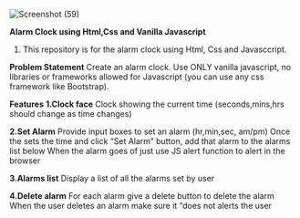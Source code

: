 

![Screenshot (59)](https://user-images.githubusercontent.com/84464854/192350040-72df7dc7-d53f-44b9-acfa-aad080db3e54.png)


**Alarm Clock using Html,Css and Vanilla Javascript**
1. This repository is for the alarm clock using Html, Css and Javasccript.

**Problem Statement**
Create an alarm clock. Use ONLY vanilla javascript, no libraries or frameworks allowed for Javascript (you can use any css framework like Bootstrap).

**Features**
**1.Clock face**
Clock showing the current time (seconds,mins,hrs should change as time changes)

**2.Set Alarm**
Provide input boxes to set an alarm (hr,min,sec, am/pm)
Once the sets the time and click “Set Alarm” button, add that alarm to the alarms list below
When the alarm goes of just use JS alert function to alert in the browser

**3.Alarms list**
Display a list of all the alarms set by user

**4.Delete alarm**
For each alarm give a delete button to delete the alarm
When the user deletes an alarm make sure it “does not alerts the user


